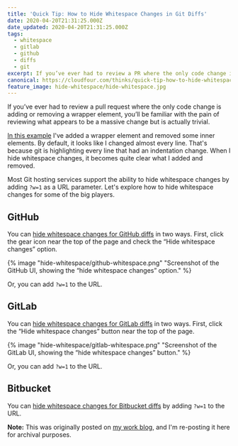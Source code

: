 ```yaml
---
title: 'Quick Tip: How to Hide Whitespace Changes in Git Diffs'
date: 2020-04-20T21:31:25.000Z
date_updated: 2020-04-20T21:31:25.000Z
tags:
  - whitespace
  - gitlab
  - github
  - diffs
  - git
excerpt: If you’ve ever had to review a PR where the only code change is adding a wrapper element, you’ll be familiar with the pain of reviewing what appears to be a massive change but is actually trivial.
canonical: https://cloudfour.com/thinks/quick-tip-how-to-hide-whitespace-changes-in-git-diffs/
feature_image: hide-whitespace/hide-whitespace.jpg
---
```


If you’ve ever had to review a pull request where the only code change is adding or removing a wrapper element, you’ll be familiar with the pain of reviewing what appears to be a massive change but is actually trivial.

[In this example](https://github.com/spaceninja/git-demo/pull/5/files) I've added a wrapper element and removed some inner elements. By default, it looks like I changed almost every line. That's because git is highlighting every line that had an indentation change. When I hide whitespace changes, it becomes quite clear what I added and removed.

Most Git hosting services support the ability to hide whitespace changes by adding `?w=1` as a URL parameter. Let's explore how to hide whitespace changes for some of the big players.

## GitHub

You can [hide whitespace changes for GitHub diffs](https://github.blog/2011-10-21-github-secrets/) in two ways. First, click the gear icon near the top of the page and check the “Hide whitespace changes” option.

{% image "hide-whitespace/github-whitespace.png" "Screenshot of the GitHub UI, showing the “hide whitespace changes” option." %}

Or, you can add `?w=1` to the URL.

## GitLab

You can [hide whitespace changes for GitLab diffs](https://docs.gitlab.com/ee/user/project/merge_requests/reviewing_and_managing_merge_requests.html#ignore-whitespace-changes-in-merge-request-diff-view) in two ways. First, click the “Hide whitespace changes” button near the top of the page.

{% image "hide-whitespace/gitlab-whitespace.png" "Screenshot of the GitLab UI, showing the “hide whitespace changes” button." %}

Or, you can add `?w=1` to the URL.

## Bitbucket

You can [hide whitespace changes for Bitbucket diffs](https://bitbucket.org/blog/new-year-new-features#:~:text=Ignore%20whitespace%20in%20diffs%20via%20URL) by adding `?w=1` to the URL.

**Note:** This was originally posted on [my work blog](https://cloudfour.com/thinks/quick-tip-how-to-hide-whitespace-changes-in-git-diffs/), and I'm re-posting it here for archival purposes.
